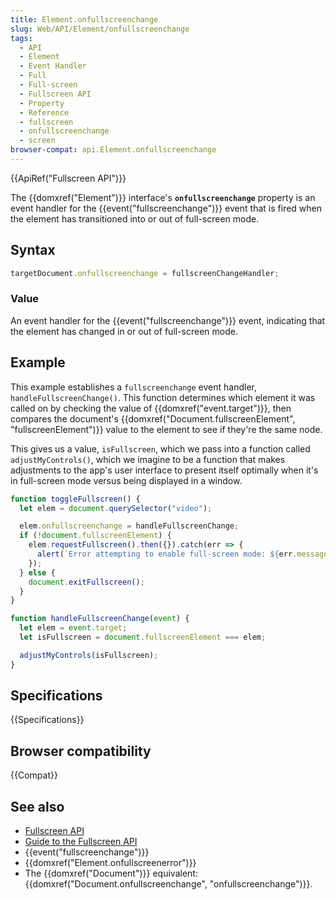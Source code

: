 ```yaml
---
title: Element.onfullscreenchange
slug: Web/API/Element/onfullscreenchange
tags:
  - API
  - Element
  - Event Handler
  - Full
  - Full-screen
  - Fullscreen API
  - Property
  - Reference
  - fullscreen
  - onfullscreenchange
  - screen
browser-compat: api.Element.onfullscreenchange
---
```

{{ApiRef("Fullscreen API")}}

The {{domxref("Element")}} interface's
**`onfullscreenchange`** property is an event handler for the
{{event("fullscreenchange")}} event that is fired when the element has transitioned
into or out of full-screen mode.

## Syntax

```js
targetDocument.onfullscreenchange = fullscreenChangeHandler;
```

### Value

An event handler for the {{event("fullscreenchange")}} event, indicating that the
element has changed in or out of full-screen mode.

## Example

This example establishes a `fullscreenchange` event handler,
`handleFullscreenChange()`. This function determines which element it was
called on by checking the value of {{domxref("event.target")}}, then compares the
document's {{domxref("Document.fullscreenElement", "fullscreenElement")}} value to the
element to see if they're the same node.

This gives us a value, `isFullscreen`, which we pass into a function called
`adjustMyControls()`, which we imagine to be a function that makes
adjustments to the app's user interface to present itself optimally when it's in
full-screen mode versus being displayed in a window.

```js
function toggleFullscreen() {
  let elem = document.querySelector("video");

  elem.onfullscreenchange = handleFullscreenChange;
  if (!document.fullscreenElement) {
    elem.requestFullscreen().then({}).catch(err => {
      alert(`Error attempting to enable full-screen mode: ${err.message} (${err.name})`);
    });
  } else {
    document.exitFullscreen();
  }
}

function handleFullscreenChange(event) {
  let elem = event.target;
  let isFullscreen = document.fullscreenElement === elem;

  adjustMyControls(isFullscreen);
}
```

## Specifications

{{Specifications}}

## Browser compatibility

{{Compat}}

## See also

- [Fullscreen API](/en-US/docs/Web/API/Fullscreen_API)
- [Guide to the Fullscreen API](/en-US/docs/Web/API/Fullscreen_API/Guide)
- {{event("fullscreenchange")}}
- {{domxref("Element.onfullscreenerror")}}
- The {{domxref("Document")}} equivalent: {{domxref("Document.onfullscreenchange",
    "onfullscreenchange")}}.
